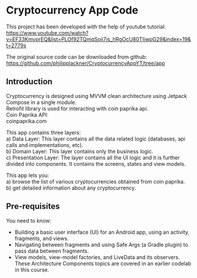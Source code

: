 Cryptocurrency App Code
==================================

This project has been developed with the help of youtube tutorial:<br>
https://www.youtube.com/watch?v=EF33KmyprEQ&list=PLOf92TQmqSoji7is_hRgOcU80TIjwpG29&index=19&t=2779s

The original source code can be downloaded from github:<br>
https://github.com/philipplackner/CryptocurrencyAppYT/tree/app

Introduction
------------

Cryptocurrency is designed using MVVM clean architecture using Jetpack Compose in a single module. <br>
Retrofit library is used for interacting with coin paprika api.<br>
Coin Paprika API:<br>
coinpaprika.com

This app contains three layers:<br>
a) Data Layer: This layer contains all the data related logic (databases, api calls and 
  implementations, etc).<br>
b) Domain Layer: This layer contains only the business logic.<br>
c) Presentation Layer: The layer contains all the UI logic and it is further divided into
  components. It contains the screens, states and view models. <br>

This app lets you:<br>
a) browse the list of various cryptocurrencies obtained from coin paprika.<br>
b) get detailed information about any cryptocurrency.<br>


Pre-requisites
--------------

You need to know:

* Building a basic user interface (UI) for an Android app, 
  using an activity, fragments, and views.
* Navigating between fragments and using Safe Args (a Gradle plugin) 
  to pass data between fragments.
* View models, view-model factories, and LiveData and its observers. 
  These Architecture Components topics are covered in an earlier codelab in this course.
